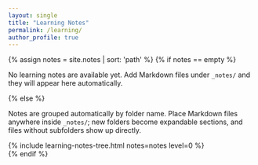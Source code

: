 ```yaml
---
layout: single
title: "Learning Notes"
permalink: /learning/
author_profile: true
---
```


{% assign notes = site.notes | sort: 'path' %}
{% if notes == empty %}
<p>No learning notes are available yet. Add Markdown files under <code>_notes/</code> and they will appear here automatically.</p>
{% else %}
<p>Notes are grouped automatically by folder name. Place Markdown files anywhere inside <code>_notes/</code>; new folders become expandable sections, and files without subfolders show up directly.</p>

<div class="note-directory">
  {% include learning-notes-tree.html notes=notes level=0 %}
</div>
{% endif %}
